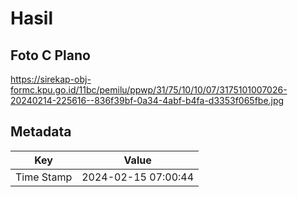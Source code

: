 # Hasil

## Foto C Plano

https://sirekap-obj-formc.kpu.go.id/11bc/pemilu/ppwp/31/75/10/10/07/3175101007026-20240214-225616--836f39bf-0a34-4abf-b4fa-d3353f065fbe.jpg


## Metadata

| Key        | Value               |
| ---------- | ------------------- |
| Time Stamp | 2024-02-15 07:00:44 |



